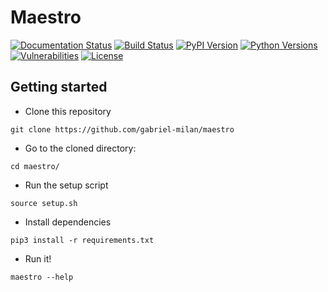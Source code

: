 # Maestro

[![Documentation Status](https://readthedocs.org/projects/maestro-lps/badge/?version=latest)](https://maestro-lps.readthedocs.io/en/latest/?badge=latest)
[![Build Status](https://travis-ci.org/gabriel-milan/maestro.svg?branch=master)](https://travis-ci.org/gabriel-milan/maestro)
[![PyPI Version](https://img.shields.io/pypi/v/lps-maestro)](https://pypi.org/project/lps-maestro/)
[![Python Versions](https://img.shields.io/pypi/pyversions/lps-maestro)](https://github.com/gabriel-milan/maestro)
[![Vulnerabilities](https://img.shields.io/snyk/vulnerabilities/github/gabriel-milan/maestro)](https://github.com/gabriel-milan/maestro)
[![License](https://img.shields.io/github/license/gabriel-milan/maestro)](https://github.com/gabriel-milan/maestro)

## Getting started

* Clone this repository
```
git clone https://github.com/gabriel-milan/maestro
```

* Go to the cloned directory:
```
cd maestro/
```

* Run the setup script
```
source setup.sh
```

* Install dependencies
```
pip3 install -r requirements.txt
```

* Run it!
```
maestro --help
```
